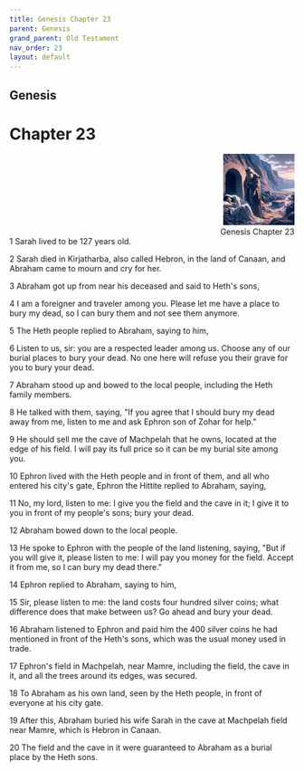 ```yaml
---
title: Genesis Chapter 23
parent: Genesis
grand_parent: Old Testament
nav_order: 23
layout: default
---
```


## Genesis

# Chapter 23

<div style="clear: both; text-align: right;">
    <img src="/assets/Image/Genesis/500/23.jpg" alt="Genesis Chapter 23" class="chapter-image" style="max-width: 25%; height: auto;"/>
    <figcaption style="font-size: 14px;">Genesis Chapter 23</figcaption>
</div>
1 Sarah lived to be 127 years old.

2 Sarah died in Kirjatharba, also called Hebron, in the land of Canaan, and Abraham came to mourn and cry for her.

3 Abraham got up from near his deceased and said to Heth's sons,

4 I am a foreigner and traveler among you. Please let me have a place to bury my dead, so I can bury them and not see them anymore.

5 The Heth people replied to Abraham, saying to him,

6 Listen to us, sir: you are a respected leader among us. Choose any of our burial places to bury your dead. No one here will refuse you their grave for you to bury your dead.

7 Abraham stood up and bowed to the local people, including the Heth family members.

8 He talked with them, saying, "If you agree that I should bury my dead away from me, listen to me and ask Ephron son of Zohar for help."

9 He should sell me the cave of Machpelah that he owns, located at the edge of his field. I will pay its full price so it can be my burial site among you.

10 Ephron lived with the Heth people and in front of them, and all who entered his city's gate, Ephron the Hittite replied to Abraham, saying,

11 No, my lord, listen to me: I give you the field and the cave in it; I give it to you in front of my people's sons; bury your dead.

12 Abraham bowed down to the local people.

13 He spoke to Ephron with the people of the land listening, saying, "But if you will give it, please listen to me: I will pay you money for the field. Accept it from me, so I can bury my dead there."

14 Ephron replied to Abraham, saying to him,

15 Sir, please listen to me: the land costs four hundred silver coins; what difference does that make between us? Go ahead and bury your dead.

16 Abraham listened to Ephron and paid him the 400 silver coins he had mentioned in front of the Heth's sons, which was the usual money used in trade.

17 Ephron's field in Machpelah, near Mamre, including the field, the cave in it, and all the trees around its edges, was secured.

18 To Abraham as his own land, seen by the Heth people, in front of everyone at his city gate.

19 After this, Abraham buried his wife Sarah in the cave at Machpelah field near Mamre, which is Hebron in Canaan.

20 The field and the cave in it were guaranteed to Abraham as a burial place by the Heth sons.


